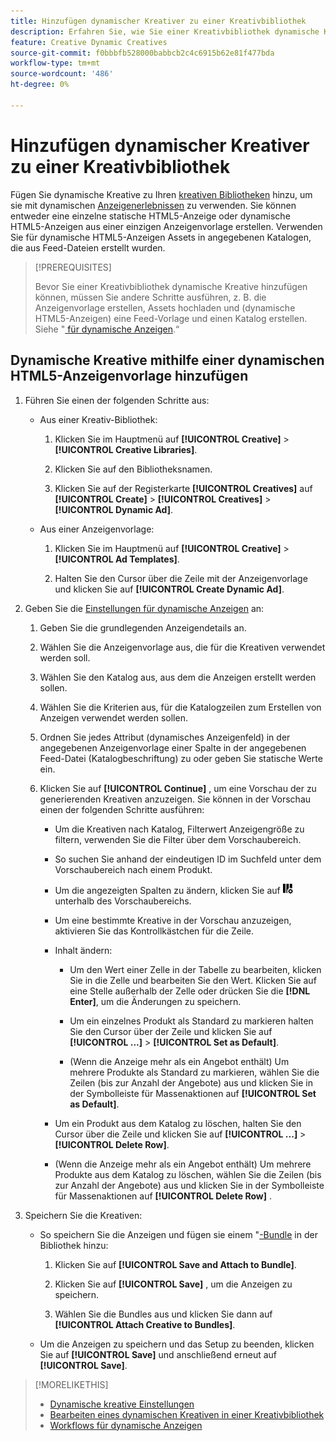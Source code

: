 ```yaml
---
title: Hinzufügen dynamischer Kreativer zu einer Kreativbibliothek
description: Erfahren Sie, wie Sie einer Kreativbibliothek dynamische Kreative hinzufügen.
feature: Creative Dynamic Creatives
source-git-commit: f0bbbfb528000babbcb2c4c6915b62e81f477bda
workflow-type: tm+mt
source-wordcount: '486'
ht-degree: 0%

---
```


# Hinzufügen dynamischer Kreativer zu einer Kreativbibliothek

Fügen Sie dynamische Kreative zu Ihren [kreativen Bibliotheken](creative-library-manage.md) hinzu, um sie mit dynamischen [Anzeigenerlebnissen](/help/creative/experiences/experience-about.md) zu verwenden. Sie können entweder eine einzelne statische HTML5-Anzeige oder dynamische HTML5-Anzeigen aus einer einzigen Anzeigenvorlage erstellen. Verwenden Sie für dynamische HTML5-Anzeigen Assets in angegebenen Katalogen, die aus Feed-Dateien erstellt wurden.

>[!PREREQUISITES]
>
>Bevor Sie einer Kreativbibliothek dynamische Kreative hinzufügen können, müssen Sie andere Schritte ausführen, z. B. die Anzeigenvorlage erstellen, Assets hochladen und (dynamische HTML5-Anzeigen) eine Feed-Vorlage und einen Katalog erstellen. Siehe &quot;[&#x200B; für dynamische Anzeigen](/help/creative/introduction/workflow-dynamic-ads.md).“

<!-- This does't work for me 9/24 -- I still have to select a catalog:

## Add dynamic creatives using a static HTML5 ad template

1. In the main menu, click **[!UICONTROL Creative]** > **[!UICONTROL Creative Libraries]**.

1. Click the library name.

1. On the **[!UICONTROL Creatives]** tab, click **[!UICONTROL Create]** > **[!UICONTROL Creatives]** > **[!UICONTROL Dynamic Ad]**.

1. Specify the [dynamic ad settings](/help/creative/creative-libraries/creative-settings-dynamic.md#dynamic-ad-settings-static-html5):

   1. On the [!UICONTROL Basic Details] tab, specify the ad details and the clickURL.

   1. Click **[!UICONTROL Process]**.

   1. On the [!UICONTROL Attributes Details] tab, specify the dynamic ad attributes.

1. Click **[!UICONTROL Save]**.

-->

## Dynamische Kreative mithilfe einer dynamischen HTML5-Anzeigenvorlage hinzufügen

1. Führen Sie einen der folgenden Schritte aus:

   * Aus einer Kreativ-Bibliothek:

      1. Klicken Sie im Hauptmenü auf **[!UICONTROL Creative]** > **[!UICONTROL Creative Libraries]**.

      1. Klicken Sie auf den Bibliotheksnamen.

      1. Klicken Sie auf der Registerkarte **[!UICONTROL Creatives]** auf **[!UICONTROL Create]** > **[!UICONTROL Creatives]** > **[!UICONTROL Dynamic Ad]**.

   * Aus einer Anzeigenvorlage:

      1. Klicken Sie im Hauptmenü auf **[!UICONTROL Creative]** > **[!UICONTROL Ad Templates]**.

      1. Halten Sie den Cursor über die Zeile mit der Anzeigenvorlage und klicken Sie auf **[!UICONTROL Create Dynamic Ad]**.

1. Geben Sie die [Einstellungen für dynamische Anzeigen](/help/creative/creative-libraries/creative-settings-dynamic.md) an:

   1. Geben Sie die grundlegenden Anzeigendetails an.

   1. Wählen Sie die Anzeigenvorlage aus, die für die Kreativen verwendet werden soll.

   1. Wählen Sie den Katalog aus, aus dem die Anzeigen erstellt werden sollen.

   1. Wählen Sie die Kriterien aus, für die Katalogzeilen zum Erstellen von Anzeigen verwendet werden sollen.

   1. Ordnen Sie jedes Attribut (dynamisches Anzeigenfeld) in der angegebenen Anzeigenvorlage einer Spalte in der angegebenen Feed-Datei (Katalogbeschriftung) zu oder geben Sie statische Werte ein.

   1. Klicken Sie auf **[!UICONTROL Continue]** , um eine Vorschau der zu generierenden Kreativen anzuzeigen. Sie können in der Vorschau einen der folgenden Schritte ausführen:

      * Um die Kreativen nach Katalog, Filterwert <!-- explain more--> Anzeigengröße zu filtern, verwenden Sie die Filter über dem Vorschaubereich.

      * So suchen Sie anhand der eindeutigen ID im Suchfeld unter dem Vorschaubereich nach einem Produkt.

      * Um die angezeigten Spalten zu ändern, klicken Sie auf ![Spaltenfilter](/help/creative/assets/custom-columns.png "Spaltenfilter") unterhalb des Vorschaubereichs.

      * Um eine bestimmte Kreative in der Vorschau anzuzeigen, aktivieren Sie das Kontrollkästchen für die Zeile.

      * Inhalt ändern:

         * Um den Wert einer Zelle in der Tabelle zu bearbeiten, klicken Sie in die Zelle und bearbeiten Sie den Wert. Klicken Sie auf eine Stelle außerhalb der Zelle oder drücken Sie die **[!DNL Enter]**, um die Änderungen zu speichern.

         * Um ein einzelnes Produkt als Standard zu markieren<!--Explain what this means. --> halten Sie den Cursor über der Zeile und klicken Sie auf **[!UICONTROL ...]** > **[!UICONTROL Set as Default]**.

         * (Wenn die Anzeige mehr als ein Angebot enthält) Um mehrere Produkte als Standard zu markieren, wählen Sie die Zeilen (bis zur Anzahl der Angebote) aus und klicken Sie in der Symbolleiste für Massenaktionen auf **[!UICONTROL Set as Default]**.

      * Um ein Produkt aus dem Katalog zu löschen, halten Sie den Cursor über die Zeile und klicken Sie auf **[!UICONTROL ...]** > **[!UICONTROL Delete Row]**.

      * (Wenn die Anzeige mehr als ein Angebot enthält) Um mehrere Produkte aus dem Katalog zu löschen, wählen Sie die Zeilen (bis zur Anzahl der Angebote) aus und klicken Sie in der Symbolleiste für Massenaktionen auf **[!UICONTROL Delete Row]** .

1. Speichern Sie die Kreativen:

   * So speichern Sie die Anzeigen und fügen sie einem &quot;[-Bundle](/help/creative/creative-libraries/bundle-manage.md) in der Bibliothek hinzu:

      1. Klicken Sie auf **[!UICONTROL Save and Attach to Bundle]**.

      1. Klicken Sie auf **[!UICONTROL Save]** , um die Anzeigen zu speichern.

      1. Wählen Sie die Bundles aus und klicken Sie dann auf **[!UICONTROL Attach Creative to Bundles]**.

   * Um die Anzeigen zu speichern und das Setup zu beenden, klicken Sie auf **[!UICONTROL Save]** und anschließend erneut auf **[!UICONTROL Save]**.

>[!MORELIKETHIS]
>
>* [Dynamische kreative Einstellungen](creative-settings-dynamic.md)
>* [Bearbeiten eines dynamischen Kreativen in einer Kreativbibliothek](creative-edit-dynamic.md)
>* [Workflows für dynamische Anzeigen](/help/creative/introduction/workflow-dynamic-ads.md)
